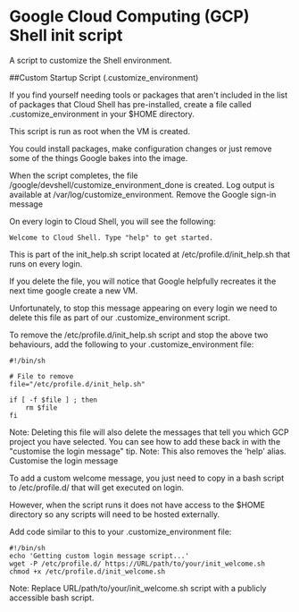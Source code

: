 # Google Cloud Computing (GCP) Shell init script
A script to customize the Shell environment.

##Custom Startup Script (.customize_environment)

If you find yourself needing tools or packages that aren't included in the list of packages that Cloud Shell has pre-installed, create a file called .customize_environment in your $HOME directory.

This script is run as root when the VM is created.

You could install packages, make configuration changes or just remove some of the things Google bakes into the image.

When the script completes, the file /google/devshell/customize_environment_done is created. Log output is available at /var/log/customize_environment.
Remove the Google sign-in message

On every login to Cloud Shell, you will see the following:

    Welcome to Cloud Shell. Type "help" to get started.

This is part of the init_help.sh script located at /etc/profile.d/init_help.sh that runs on every login.

If you delete the file, you will notice that Google helpfully recreates it the next time google create a new VM.

Unfortunately, to stop this message appearing on every login we need to delete this file as part of our .customize_environment script.

To remove the /etc/profile.d/init_help.sh script and stop the above two behaviours, add the following to your .customize_environment file:
```
#!/bin/sh

# File to remove
file="/etc/profile.d/init_help.sh"

if [ -f $file ] ; then
    rm $file
fi
```


Note: Deleting this file will also delete the messages that tell you which GCP project you have selected. You can see how to add these back in with the "customise the login message" tip.
Note: This also removes the 'help' alias.
Customise the login message

To add a custom welcome message, you just need to copy in a bash script to /etc/profile.d/ that will get executed on login.

However, when the script runs it does not have access to the $HOME directory so any scripts will need to be hosted externally.

Add code similar to this to your .customize_environment file:
```
#!/bin/sh
echo 'Getting custom login message script...'
wget -P /etc/profile.d/ https://URL/path/to/your/init_welcome.sh
chmod +x /etc/profile.d/init_welcome.sh
```

Note: Replace URL/path/to/your/init_welcome.sh script with a publicly accessible bash script.
